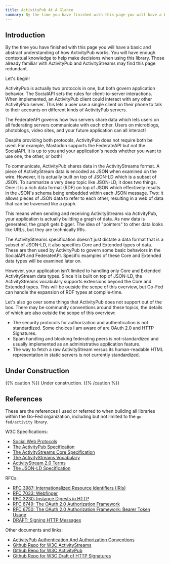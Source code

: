 ```yaml
---
title: ActivityPub At A Glance
summary: By the time you have finished with this page you will have a basic and abstract understanding of how ActivityPub works. You will have enough contextual knowledge to help make decisions when using this library. Those already familiar with ActivityPub and ActivityStreams may find this page redundant.
---
```


## Introduction

By the time you have finished with this page you will have a basic and abstract understanding of how ActivityPub works. You will have enough contextual knowledge to help make decisions when using this library. Those already familiar with ActivityPub and ActivityStreams may find this page redundant.

Let's begin!

ActivityPub is actually two protocols in one, but both govern application behavior. The SocialAPI sets the rules for client-to-server interactions. When implemented, an ActivityPub client could interact with any other ActivityPub server. This lets a user use a single client on their phone to talk to their accounts on different kinds of ActivityPub servers.

The FederateAPI governs how two servers share data which lets users on all federating servers communicate with each other. Users on microblogs, photoblogs, video sites, and your future application can all interact!

Despite providing both protocols, ActivityPub does not require both be used. For example, Mastodon supports the FederateAPI but not the SocialAPI. It is up to you and your application's needs whether you want to use one, the other, or both!

To communicate, ActivityPub shares data in the ActivityStreams format. A piece of ActivityStream data is encoded as JSON when examined on the wire. However, it is actually built on top of JSON-LD which is a subset of JSON. To summarize a very deep topic like JSON-LD, it does two things. One: it is a rich data format (RDF) on top of JSON which effectively results in the JSON's schema being embedded within each JSON message. Two: it allows pieces of JSON data to refer to each other, resulting in a web of data that can be traversed like a graph.

This means when sending and receiving ActivityStreams via ActivityPub, your application is actually building a graph of data. As new data is generated, the graph gets bigger. The idea of "pointers" to other data looks like URLs, but they are technically IRIs.

The ActivityStreams specification doesn't just dictate a data format that is a subset of JSON-LD, it also specifies Core and Extended types of data. These are then used by ActivityPub to govern some basic behaviors in the SocialAPI and FederateAPI. Specific examples of these Core and Extended data types will be examined later on.

However, your application isn't limited to handling only Core and Extended ActivityStream data types. Since it is built on top of JSON-LD, the ActivityStreams vocabulary supports extensions beyond the Core and Extended types. This will be outside the scope of this overview, but Go-Fed can handle the expansion of RDF types at compile-time.

Let's also go over some things that ActivityPub does not support out of the box. There may be community conventions around these topics, the details of which are also outside the scope of this overview:

- The security protocols for authorization and authentication is not standardized. Some choices I am aware of are OAuth 2.0 and HTTP Signatures.
- Spam handling and blocking federating peers is not-standardized and usually implemented as an administrative application feature.
- The way to fetch a raw ActivityStream versus its human-readable HTML representation in static servers is not currently standardized.

## Under Construction

{{% caution %}}
Under construction.
{{% /caution %}}

## References

These are the references I used or referred to when building all libraries within the Go-Fed organization, including but not limited to the `go-fed/activity` library.

W3C Specifications:

- [Social Web Protocols](https://www.w3.org/TR/social-web-protocols/)
- [The ActivityPub Specification](https://www.w3.org/TR/activitypub)
- [The ActivityStreams Core Specification](https://www.w3.org/TR/activitystreams-core)
- [The ActivityStreams Vocabulary](https://www.w3.org/TR/activitystreams-vocabulary)
- [ActivityStream 2.0 Terms](https://www.w3.org/ns/activitystreams)
- [The JSON-LD Specification](https://www.w3.org/TR/json-ld)

RFCs:

- [RFC 3987: Internationalized Resource Identifiers (IRIs)](https://tools.ietf.org/html/rfc3987)
- [RFC 7033: Webfinger](https://tools.ietf.org/html/rfc7033)
- [RFC 3230: Instance Digests in HTTP](https://tools.ietf.org/html/rfc3230)
- [RFC 6749: The OAuth 2.0 Authorization Framework](https://tools.ietf.org/html/rfc6749)
- [RFC 6750: The OAuth 2.0 Authorization Framework: Bearer Token Usage](https://tools.ietf.org/html/rfc6750)
- [DRAFT: Signing HTTP Messages](https://tools.ietf.org/html/draft-cavage-http-signatures-10)

Other documents and links:

- [ActivityPub Authentication And Authorization Conventions](https://www.w3.org/wiki/SocialCG/ActivityPub/Authentication_Authorization)
- [Github Repo for W3C ActivityStreams](https://github.com/w3c/activitystreams)
- [Github Repo for W3C ActivityPub](https://github.com/w3c/activitypub)
- [Github Repo for W3C Draft of HTTP Signatures](https://github.com/w3c-dvcg/http-signatures)

